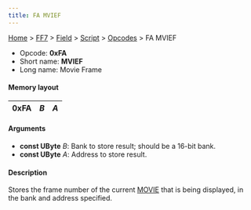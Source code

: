 ```yaml
---
title: FA MVIEF
---
```


[Home](Main%20Page.md) > [FF7](FF7.md) > [Field](FF7/Field.md) > [Script](FF7/Field/Script.md) > [Opcodes](FF7/Field/Script/Opcodes.md) > FA MVIEF

-   Opcode: **0xFA**
-   Short name: **MVIEF**
-   Long name: Movie Frame

#### Memory layout

| 0xFA | *B* | *A* |
|------|-----|-----|

#### Arguments

-   **const UByte** *B*: Bank to store result; should be a 16-bit bank.
-   **const UByte** *A*: Address to store result.

#### Description

Stores the frame number of the current [MOVIE][] that is being
displayed, in the bank and address specified.

  [MOVIE]: F9%20MOVIE.md "wikilink"
